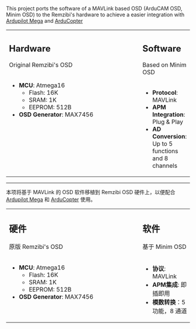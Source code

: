 This project ports the software of a MAVLink based OSD (ArduCAM OSD, Minim OSD) to the Remzibi's hardware to achieve a easier integration with [Ardupilot Mega](http://code.google.com/p/ardupilot-mega) and [ArduCopter](http://code.google.com/p/arducopter)

<table valign='top'>
<tr valign='top'>
<td width='350' valign='top'>
<h2>Hardware</h2>

Original Remzibi's OSD<br>
<br>
<ul><li><b>MCU</b>: Atmega16<br>
<ul><li>Flash: 16K<br>
</li><li>SRAM: 1K<br>
</li><li>EEPROM: 512B<br>
</li></ul></li><li><b>OSD Generator</b>: MAX7456</li></ul>

</td>
<td>
<h2>Software</h2>

Based on Minim OSD<br>
<br>
<ul><li><b>Protocol</b>: MAVLink<br>
</li><li><b>APM Integration</b>: Plug & Play<br>
</li><li><b>AD Conversion</b>: Up to 5 functions and 8 channels</li></ul>

</td>
</tr>
</table>

---


本项将基于 MAVLink 的 OSD 软件移植到 Remzibi OSD 硬件上，以便配合 [Ardupilot Mega](http://code.google.com/p/ardupilot-mega) 和 [ArduCopter](http://code.google.com/p/arducopter) 使用。

<table valign='top'>
<tr valign='top'>
<td width='350' valign='top'>
<h2>硬件</h2>

原版 Remzibi's OSD<br>
<br>
<ul><li><b>MCU</b>: Atmega16<br>
<ul><li>Flash: 16K<br>
</li><li>SRAM: 1K<br>
</li><li>EEPROM: 512B<br>
</li></ul></li><li><b>OSD Generator</b>: MAX7456</li></ul>

</td>
<td>
<h2>软件</h2>

基于 Minim OSD<br>
<br>
<ul><li><b>协议</b>: MAVLink<br>
</li><li><b>APM集成</b>: 即插即用<br>
</li><li><b>模数转换</b>：5 功能，8 通道<br>
</td>
</tr>
</table>